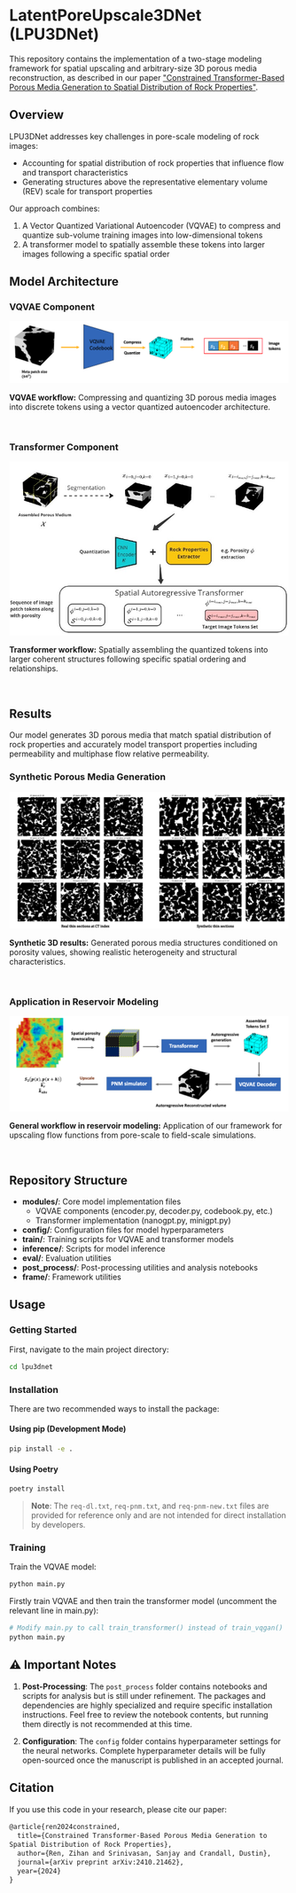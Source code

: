 # LatentPoreUpscale3DNet (LPU3DNet)

This repository contains the implementation of a two-stage modeling framework for spatial upscaling and arbitrary-size 3D porous media reconstruction, as described in our paper ["Constrained Transformer-Based Porous Media Generation to Spatial Distribution of Rock Properties"](https://arxiv.org/abs/2410.21462).

## Overview

LPU3DNet addresses key challenges in pore-scale modeling of rock images:
- Accounting for spatial distribution of rock properties that influence flow and transport characteristics
- Generating structures above the representative elementary volume (REV) scale for transport properties

Our approach combines:
1. A Vector Quantized Variational Autoencoder (VQVAE) to compress and quantize sub-volume training images into low-dimensional tokens
2. A transformer model to spatially assemble these tokens into larger images following a specific spatial order

## Model Architecture

### VQVAE Component

![VQVAE Workflow](./figures/VQGAN_workflow.png)

**VQVAE workflow:** Compressing and quantizing 3D porous media images into discrete tokens using a vector quantized autoencoder architecture.

<br>

### Transformer Component

![Transformer Workflow](./figures/transformer_workflow.jpg)

**Transformer workflow:** Spatially assembling the quantized tokens into larger coherent structures following specific spatial ordering and relationships.

<br>

## Results

Our model generates 3D porous media that match spatial distribution of rock properties and accurately model transport properties including permeability and multiphase flow relative permeability.

### Synthetic Porous Media Generation

![Synthetic 3D Results](./figures/synthetic_3d_sections.png)

**Synthetic 3D results:** Generated porous media structures conditioned on porosity values, showing realistic heterogeneity and structural characteristics.

<br>

### Application in Reservoir Modeling

![General Workflow in Reservoir](./figures/general_workflow_in_reservoir.png)

**General workflow in reservoir modeling:** Application of our framework for upscaling flow functions from pore-scale to field-scale simulations.

<br>

## Repository Structure

- **modules/**: Core model implementation files
  - VQVAE components (encoder.py, decoder.py, codebook.py, etc.)
  - Transformer implementation (nanogpt.py, minigpt.py)
- **config/**: Configuration files for model hyperparameters
- **train/**: Training scripts for VQVAE and transformer models
- **inference/**: Scripts for model inference
- **eval/**: Evaluation utilities
- **post_process/**: Post-processing utilities and analysis notebooks
- **frame/**: Framework utilities

## Usage

### Getting Started

First, navigate to the main project directory:
```bash
cd lpu3dnet
```

### Installation

There are two recommended ways to install the package:

#### Using pip (Development Mode)
```bash
pip install -e .
```

#### Using Poetry
```bash
poetry install
```

> **Note**: The `req-dl.txt`, `req-pnm.txt`, and `req-pnm-new.txt` files are provided for reference only and are not intended for direct installation by developers.

### Training

Train the VQVAE model:
```python
python main.py
```

Firstly train VQVAE and then train the transformer model (uncomment the relevant line in main.py):
```python
# Modify main.py to call train_transformer() instead of train_vqgan()
python main.py
```

## ⚠️ Important Notes

1. **Post-Processing**: The `post_process` folder contains notebooks and scripts for analysis but is still under refinement. The packages and dependencies are highly specialized and require specific installation instructions. Feel free to review the notebook contents, but running them directly is not recommended at this time.

2. **Configuration**: The `config` folder contains hyperparameter settings for the neural networks. Complete hyperparameter details will be fully open-sourced once the manuscript is published in an accepted journal.

## Citation

If you use this code in your research, please cite our paper:
```
@article{ren2024constrained,
  title={Constrained Transformer-Based Porous Media Generation to Spatial Distribution of Rock Properties},
  author={Ren, Zihan and Srinivasan, Sanjay and Crandall, Dustin},
  journal={arXiv preprint arXiv:2410.21462},
  year={2024}
}
``` 